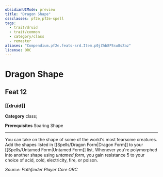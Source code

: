 ```yaml
---
obsidianUIMode: preview
title: "Dragon Shape"
cssclasses: pf2e,pf2e-spell
tags:
  - trait/druid
  - trait/common
  - category/class
  - remaster
aliases: "Compendium.pf2e.feats-srd.Item.p0jZhb8PSswUsZaz"
license: ORC
---
```

# Dragon Shape
## Feat 12
### [[druid]]

**Category** class; 



**Prerequisites** Soaring Shape
* * *
You can take on the shape of some of the world's most fearsome creatures. Add the shapes listed in [[Spells/Dragon Form|Dragon Form]] to your [[Spells/Untamed Form|Untamed Form]] list. Whenever you're polymorphed into another shape using _untamed form_, you gain resistance 5 to your choice of acid, cold, electricity, fire, or poison.

*Source: Pathfinder Player Core*
*ORC*
